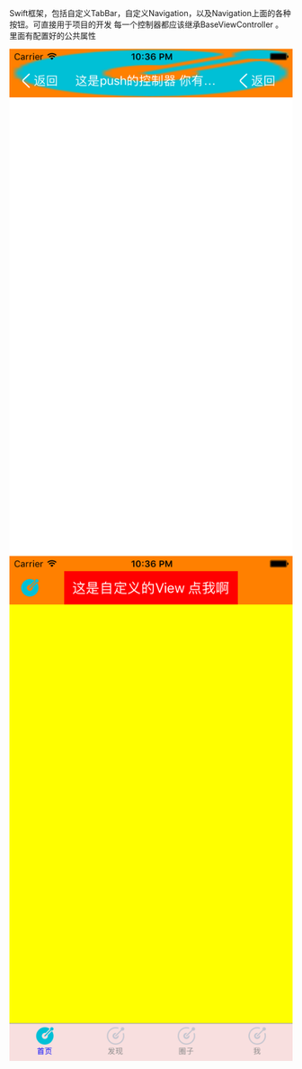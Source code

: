 Swift框架，包括自定义TabBar，自定义Navigation，以及Navigation上面的各种按钮。可直接用于项目的开发
每一个控制器都应该继承BaseViewController 。  里面有配置好的公共属性

![image](https://github.com/JoeanZhou/SwiftFranmwork/blob/master/1.png)
![image](https://github.com/JoeanZhou/SwiftFranmwork/blob/master/2.png)
